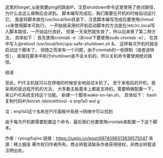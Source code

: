 这里的target_ip是我要ping的路由IP。注意shutdown命令这里使用了绝对路径，为什么会这么做稍后会讲到。
脚本编写完成后，我们需要在开机的时候自动运行它。
我是将脚本放在/usr/local/bin目录下，注意脚本编写完成后要使用chmod +x来使得脚本可执行。
一开始我采用的开机启动脚本的方法是在/etc/rc.local写入脚本路径，一开始运行良好，
但某一天突然就失效了，所以后来换了第二种方法，
具体如下：
首先使用crontab -e（非root下要使用sudo crontab -e），
在其中写入@reboot /usr/local/bin/ups-safe-shutdown.sh &。
这样每次开机时就会启动这个脚本了。
但随之而来有一个问题，由于crontab的一些限制（或者说特性），
直接在脚本中执行shutdown是不会关机的，所以关机命令要使用绝对路径。

结语

至此，PVE主机就可以在停电的时候安全地自动关机了。
至于来电后的开机，我采用的是远程开机的方法，
大多数主板基本上都是支持的。需要稍微配置一下，
来让PVE系统支持这个功能。
新建一个脚本wake-on-lan.sh，
具体如下：
bash复制代码#!/bin/sh
/sbin/ethtool -s enp1s0 wol g


注：enp1s0这个名称在PVE面板中系统->网络中可以找到

由于每次开机都需要配置这个命令，最后我们也要使用crontab来配置一下这个脚本。

作者：ryougifujino
链接：https://juejin.cn/post/6874098313839575047
来源：稀土掘金
著作权归作者所有。商业转载请联系作者获得授权，非商业转载请注明出处。
